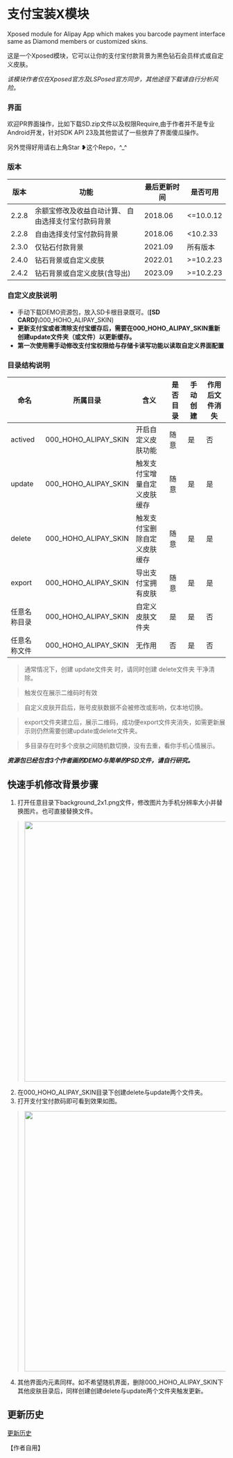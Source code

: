 # 支付宝装X模块

Xposed module for Alipay App which makes you barcode payment interface same as Diamond members or customized skins.

这是一个Xposed模块，它可以让你的支付宝付款背景为黑色钻石会员样式或自定义皮肤。

*该模块作者仅在Xposed官方及LSPosed官方同步，其他途径下载请自行分析风险。*

### 界面

欢迎PR界面操作，比如下载SD.zip文件以及权限Require,由于作者并不是专业Android开发，针对SDK API 23及其他尝试了一些放弃了界面傻瓜操作。

另外觉得好用请右上角Star ❥这个Repo，^_^

### 版本

|版本|功能|最后更新时间|是否可用
|---|---|---|---|
2.2.8|余额宝修改及收益自动计算、 自由选择支付宝付款码背景|2018.06|<=10.0.12
2.2.8|自由选择支付宝付款码背景|2018.06|<10.2.33
2.3.0|仅钻石付款背景|2021.09|所有版本
2.4.0|钻石背景或自定义皮肤|2022.01|>=10.2.23
2.4.2|钻石背景或自定义皮肤(含导出)|2023.09|>=10.2.23

### 自定义皮肤说明
- 手动下载DEMO资源包，放入SD卡根目录既可。(**[SD CARD]**\000_HOHO_ALIPAY_SKIN)
- **更新支付宝或者清除支付宝缓存后，需要在000_HOHO_ALIPAY_SKIN重新创建update文件夹（或文件）以更新缓存。**
- **第一次使用需手动修改支付宝权限给与存储卡读写功能以读取自定义界面配置**
### 目录结构说明

命名|所属目录|含义|是否目录|手动创建|作用后文件消失
-------|--------------------|-------------|---|---|---
actived|000_HOHO_ALIPAY_SKIN|开启自定义皮肤功能|随意|是|否
update|000_HOHO_ALIPAY_SKIN|触发支付宝增量自定义皮肤缓存|随意|是|是
delete|000_HOHO_ALIPAY_SKIN|触发支付宝删除自定义皮肤缓存|随意|是|是
export|000_HOHO_ALIPAY_SKIN|导出支付宝拥有皮肤|随意|是|是
任意名称目录|000_HOHO_ALIPAY_SKIN|自定义皮肤文件夹|是|是|否
任意名称文件|000_HOHO_ALIPAY_SKIN|无作用|否|是|否


> 通常情况下，创建 update文件夹 时，请同时创建 delete文件夹 干净清除。

> 触发仅在展示二维码时有效

> 自定义皮肤开启后，账号皮肤数据不会被修改或影响，仅本地切换。

> export文件夹建立后，展示二维码，成功便export文件夹消失，如需更新展示则仍然需要创建update或delete文件夹。

> 多目录存在时多个皮肤之间随机数切换，没有去重，看你手机心情展示。

***资源包已经包含3个作者画的DEMO与简单的PSD文件，请自行研究。***

## 快速手机修改背景步骤
1. 打开任意目录下background_2x1.png文件，修改图片为手机分辨率大小并替换图片。也可直接替换文件。
> <img src="https://raw.githubusercontent.com/nov30th/AlipayHighHeadsomeRichAndroid/master/images/ps_bg.png" height="600" />
2. 在000_HOHO_ALIPAY_SKIN目录下创建delete与update两个文件夹。
3. 打开支付宝付款码即可看到效果如图。
> <img src="https://raw.githubusercontent.com/nov30th/AlipayHighHeadsomeRichAndroid/master/images/final_code.png" height="600" />
4. 其他界面内元素同样。如不希望随机界面，删除000_HOHO_ALIPAY_SKIN下其他皮肤目录后，同样创建创建delete与update两个文件夹触发更新。

## 更新历史

[更新历史](Updates.md)


【作者自用】
